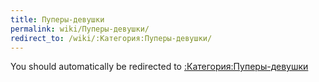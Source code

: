 ```yaml
---
title: Пуперы-девушки
permalink: wiki/Пуперы-девушки/
redirect_to: /wiki/:Категория:Пуперы-девушки/
---
```


You should automatically be redirected to [:Категория:Пуперы-девушки](/wiki/:Категория:Пуперы-девушки/)
